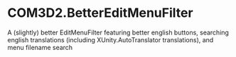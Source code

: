 # COM3D2.BetterEditMenuFilter
A (slightly) better EditMenuFilter featuring better english buttons, searching english translations (including XUnity.AutoTranslator translations), and menu filename search
